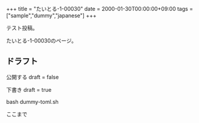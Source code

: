 +++
title = "たいとる-1-00030"
date = 2000-01-30T00:00:00+09:00
tags = ["sample","dummy","japanese"]
+++

テスト投稿。

たいとる-1-00030のページ。


## ドラフト

公開する
draft = false

下書き
draft = true

bash dummy-toml.sh

ここまで
